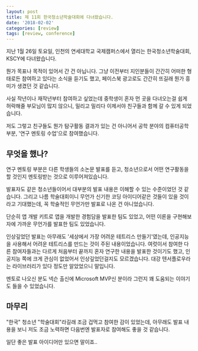 ```yaml
---
layout: post
title: 제 11회 한국청소년학술대회에 다녀왔습니다.
date: '2018-02-02'
categories: [review]
tags: [review, conference]
---
```


지난 1월 26일 토요일, 인천의 연세대학교 국제캠퍼스에서 열리는 한국청소년학술대회, KSCY에 다녀왔습니다.

뭔가 목표나 목적이 있어서 간 건 아닙니다. 그냥 이전부터 지인분들이 간간히 어떠한 형태로든 참여하고 있다는 소식을 듣기도 했고, 페이스북 광고로도 간간히 뜨길래 뭔가 흥미가 생겼던 것 같습니다.  

사실 작년이나 재작년부터 참여하고 싶었는데 중학생이 혼자 먼 곳을 다녀오는걸 쉽게 허락해줄 부모님이 많지 않으니, 밀리고 밀리다 이제서야 친구들과 함께 갈 수 있게 되었습니다.  

저도 그렇고 친구들도 뭔가 탐구활동 결과가 있는 건 아니어서 공학 분야의 컴퓨터공학 부분, '연구 멘토링 수업'으로 참여했습니다.  

## 무엇을 했나?

연구 멘토링 부분은 다른 학생들의 소논문 발표를 듣고, 청소년으로서 어떤 연구활동을 할 것인지 멘토링받는 것으로 이루어져있습니다.  

발표자도 같은 청소년들이어서 대부분의 발표 내용은 이해할 수 있는 수준이었던 것 같습니다. 그리고 나름 학술대회이니 무언가 신기한 코딩 아이디어같은 것들이 있을 것이라고 기대했는데, 꼭 학술적인 무언가만 발표로 나온 건 아니었습니다.  

단순히 앱 개발 키트로 앱을 개발한 경험담을 발표한 팀도 있었고, 어떤 이론을 구현해보자에 가까운 무언가를 발표한 팀도 있었습니다.  

인상깊었던 발표는 아무래도 '세상에서 가장 어려운 테트리스 만들기'였는데, 인공지능을 사용해서 어려운 테트리스를 만드는 것이 주된 내용이었습니다. 여럿이서 참여한 다른 참여자들과는 다르게 처음부터 끝까지 혼자 연구한 내용을 발표한 것이기도 했고, 인공지능 쪽에 크게 관심이 없었어서 인상깊었던걸지도 모르겠습니다. 대강 텐서플로우라는 라이브러리가 있다 정도만 알았었으니 말입니다.  

멘토로 나오신 분도 넥슨 출신에 Microsoft MVP신 분이라 그런지 꽤 도움되는 이야기도 들을 수 있었습니다.  

## 마무리

"한국" 청소년 "학술대회"라길래 조금 겁먹고 참여한 감이 있었는데, 아무래도 발표 내용을 보니 저도 조금 노력하면 다음번엔 발표자로 참여해도 좋을 것 같습니다.  

일단 좋은 발표 아이디어만 있으면 말이죠..
